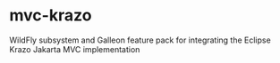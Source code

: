 # mvc-krazo
WildFly subsystem and Galleon feature pack for integrating the Eclipse Krazo Jakarta MVC implementation
